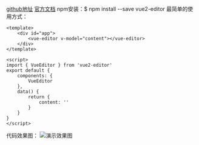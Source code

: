 [github地址](https://github.com/davidroyer/vue2-editor)
[官方文档](https://www.vue2editor.com/)
npm安装：$ npm install --save vue2-editor
最简单的使用方式：

    <template>
        <div id="app">
            <vue-editor v-model="content"></vue-editor>
        </div>
    </template>
    
    <script>
    import { VueEditor } from 'vue2-editor'
    export default {
        components: {
            VueEditor
        },
        data() {
            return {
                content: ''
            }
        }
    }
    </script>

代码效果图：
![演示效果图](https://www.vue2editor.com/hero-home.png)
